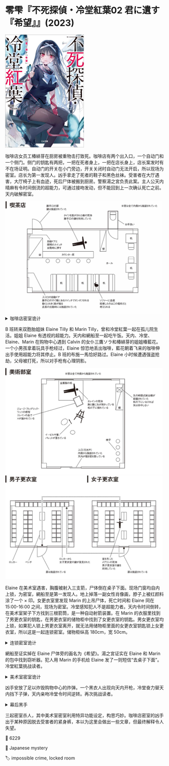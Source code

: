 # 零雫『不死探偵・冷堂紅葉02 君に遺す『希望』』(2023)

<img src=images/2023_cover_2.jpg width=250/>

咖啡店女员工椿緋芽在厨房被重物击打致死。咖啡店有两个出入口，一个自动门和一个侧门。侧门的钥匙有两把，一把在死者身上，一把在店长身上，店长案发时有不在场证明。自动门的开关在小门旁边，开关关闭时自动门无法开启，所以现场为密室。店长为第一发现人。凶手拿走了死者的鞋子和黑色丝袜。受害者在大厅遇害，大厅椅子上有血迹，死后尸体被搬到厨房。警察湯之宮负责此案。主人公天内晴麻有令时间倒流的超能力，可通过接吻发动，但不能回到上一次确认死亡之前。天内破解密室。

<img src=images/2023_coffee_shop.jpg width=500/>

<details><summary>咖啡店密室诡计</summary>
凶手穿着黑色衣物，以免对自动门的传感器产生反应。店长从侧门进店，按下了自动门开关。店长一眼看到椿緋芽的尸体，跑过去确认是否还有气息，弯腰时视线被酒吧柜台阻挡，看不到入口，凶手趁机从自动门离开。
</details>

B 班转来双胞胎姐妹 Elaine Tilly 和 Marin Tilly，曾和冷堂紅葉一起在孤儿院生活。姐姐 Elaine 有透视的超能力。天内和網船至一起吃午饭。天内、冷堂、Elaine、Marin 在购物中心遇到 Calvin 的女仆三鷹ソラ和椿緋芽的姐姐椿藍花。一个小男孩拿着玩具手枪经过，Elaine 惊恐地丢出咖啡，藍花朝着飞来的咖啡伸出手使用超能力将其停止。B 班的布施一馬恰好路过。Elaine 小时候遭遇强盗抢劫，父母被打死，所以对手枪有心理阴影。

<img src=images/2023_art_club.jpg width=500/>
<img src=images/2023_locker_room.jpg width=500/>

Elaine 在美术室遇害，胸腹被射入三支箭，尸体倒在桌子下面。现场门窗均自内上锁，为密室，網船至是第一发现人。地上掉落一副女性肖像画，脖子上被红颜料涂了一个 × 印。女更衣室里发现 Marin 的上吊尸体，死亡时间和 Elaine 同在 15:00-16:00 之间，现场为密室。冷堂感知犯人不是超能力者。天内令时间倒转，在美术室架子下方找到三根箭筒，是一种自动射箭装置。在 Marin 的衣服里找到了男更衣室的钥匙，在男更衣室的储物柜中找到了女更衣室的钥匙。男女更衣室均上锁，如果犯人锁上男更衣室离开，就无法用储物柜里面的女更衣室钥匙锁上女更衣室，所以这是一起连锁密室。储物柜纵高 180cm，宽 50cm。

<details><summary>连锁密室诡计</summary>
凶手使用♀钥匙从外面锁上女更衣室，然后将♀钥匙锁在男更衣室的储物柜里，从内侧将男更衣室的门锁上，躲在储物柜中。凶手趁着发现 Marin 尸体的骚动，混在人群中离开。
</details>

網船至证实掉在 Elaine 尸体旁的画名为《希望》。湯之宮证实在 Elaine 和 Marin 的包中找到窃听器。犯人用 Marin 的手机给 Elaine 发了一则短信“去桌子下面”。冷堂紅葉挑战读者。

<details><summary>美术室密室诡计</summary>
犯人站在美术室上方的四楼房间，用一把玩具手枪对准地板。Elaine 通过透视能力看到了上面的手枪，惊恐地藏到桌子下面，被自动射箭装置射死。画作名为《希望》，× 印打在“希”字上方，“希”去掉上面的“×”变成“布”，凶手是布施一馬。十一年前强盗劫车，Elaine 的父亲与强盗搏斗，导致强盗开枪打死布施父母，所以布施杀死 Elaine 复仇。
</details>

凶手安放了足以炸毁购物中心的炸弹。一个黑衣人出现向天内开枪，冷堂奋力替天内挡下子弹，天内亲吻冷堂令时间逆转。再次挑战读者。

<details><summary>幕后黑手</summary>
天内、冷堂、天内的发小律音澪太郎三人在咖啡店聊天，看到緋芽穿了一条看上去很薄的紧身裤。緋芽穿的是双层“虚假紧身裤”，外面厚实，内里肤色，看上去轻薄透亮，但其实很厚。澪太郎杀死緋芽，血流在緋芽的紧身裤上，所以他脱下紧身裤消除证据。案发后澪太郎提起犯人喜欢厚的紧身裤，露出破绽。在第一个时间轴中，警察并未在美术室里找到箭筒，是因为身为警察的律音澪太郎隐藏证据。

结尾布施认罪，天内、冷堂、椿藍花合力制服律音澪太郎，在炸弹炸毁购物中心之前驾车逃逸。
</details>

三起密室杀人，其中美术室密室利用特异功能设定，构思巧妙。咖啡店密室的凶手出于某种原因脱去受害者的紧身裤，本以为这里会做出一些文章，但最终解释令人失望。

:link: 6229

:file_folder: Japanese mystery

:label: impossible crime, locked room
